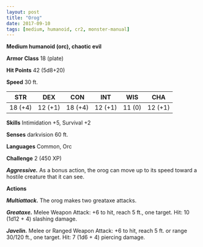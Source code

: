 ```yaml
---
layout: post
title: "Orog"
date: 2017-09-10
tags: [medium, humanoid, cr2, monster-manual]
---
```


**Medium humanoid (orc), chaotic evil**

**Armor Class** 18 (plate)

**Hit Points** 42 (5d8+20)

**Speed** 30 ft.

|   STR   |   DEX   |   CON   |   INT   |   WIS   |   CHA   |
|:-----:|:-----:|:-----:|:-----:|:-----:|:-----:|
| 18 (+4) | 12 (+1) | 18 (+4) | 12 (+1) | 11 (0) | 12 (+1) |

**Skills** Intimidation +5, Survival +2

**Senses** darkvision 60 ft.

**Languages** Common, Orc

**Challenge** 2 (450 XP)

***Aggressive.*** As a bonus action, the orog can move up to its speed toward a hostile creature that it can see.

**Actions**

***Multiattack.*** The orog makes two greataxe attacks.

***Greataxe.*** Melee Weapon Attack: +6 to hit, reach 5 ft., one target. Hit: 10 (1d12 + 4) slashing damage.

***Javelin.*** Melee or Ranged Weapon Attack: +6 to hit, reach 5 ft. or range 30/120 ft., one target. Hit: 7 (1d6 + 4) piercing damage.


